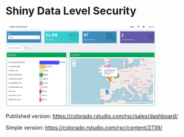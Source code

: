 # Shiny Data Level Security 

<img src="screenshot.png" width=400>

Published version: https://colorado.rstudio.com/rsc/sales/dashboard/

Simple version: https://colorado.rstudio.com/rsc/content/2739/
